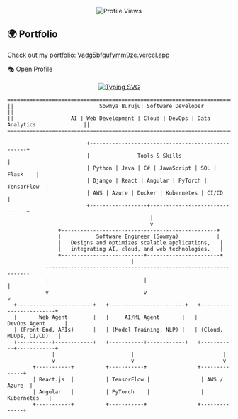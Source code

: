 <p align="center">
	<img src="https://komarev.com/ghpvc/?username=Sow2000-bot&style=plastic&color=blueviolet" alt="Profile Views"/>
</p>


## 🌍 Portfolio
Check out my portfolio: [Vadg5bfqufymm9ze.vercel.app](https://vadg5bfqufymm9ze.vercel.app/)


<summary>🎭 Open Profile</summary>

<br>
<div align=center>
  <a href="https://git.io/typing-svg"><img src="https://readme-typing-svg.demolab.com/?font=VT323&size=35&duration=3500&pause=300&color=6A0572&center=true&vCenter=true&width=500&lines=Hey%2C+I+am+Sowmya;Welcome+to+My+GitHub+Profile;Software+Engineer+%26+AI+Enthusiast;AWS+%26+Azure+Certified;Python+%26+Fullstack+Developer;Always+Learning%2C+Always+Growing" alt="Typing SVG" /></a>
</div>

~~~~~~~~~~~~~~~~~~~~~~~~~~~~~~~~~~~~~~~~~~~~~~~~~~~~~~~~~~~~~~~~~~~~~~~~~~~~~~~~~~~~~~~~~~~
===========================================================================================
||                           Sowmya Buruju: Software Developer                           ||
||                  AI | Web Development | Cloud | DevOps | Data Analytics               ||
===========================================================================================

                         +--------------------------------------------------+
                         |               Tools & Skills                    |
                         | Python | Java | C# | JavaScript | SQL | Flask    |
                         | Django | React | Angular | PyTorch | TensorFlow  |
                         | AWS | Azure | Docker | Kubernetes | CI/CD        |
                         +------------------+-------------------------------+
                                             |
                                             v
                +-------------------------------------------------+
                |           Software Engineer (Sowmya)            |
                |   Designs and optimizes scalable applications,   |
                |   integrating AI, cloud, and web technologies.   |
                +--------------------------+-----------------------+
                                       |
            -----------------------------------------------------------------
            |                              |                               |
            v                              v                               v
  +------------------------+   +------------------------+   +------------------------+
  |       Web Agent        |   |     AI/ML Agent       |   |       DevOps Agent      |
  | (Front-End, APIs)      |   | (Model Training, NLP) |   | (Cloud, MLOps, CI/CD)   |
  +-----------+------------+   +-----------+------------+   +-----------+------------+
              |                        |                            |
              v                        v                            v
        +-----------+          +-----------+                +--------------+
        | React.js  |          | TensorFlow |                | AWS / Azure  |
        | Angular   |          | PyTorch    |                | Kubernetes   |
        +-----------+          +-----------+                +--------------+




~~~~~~~~~~~~~~~~~~~~~~~~~~~~~~~~~~~~~~~~~~~~~~~~~~~~~~~~~~~~~~~~~~~~~~~~~~~~~~~~~~~~~~~~~~~



